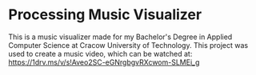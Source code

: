 # Processing Music Visualizer
This is a music visualizer made for my Bachelor's Degree in Applied Computer Science at Cracow University of Technology.
This project was used to create a music video, which can be watched at: https://1drv.ms/v/s!Aveo2SC-eGNrgbgvRXcwom-SLMEi_g
